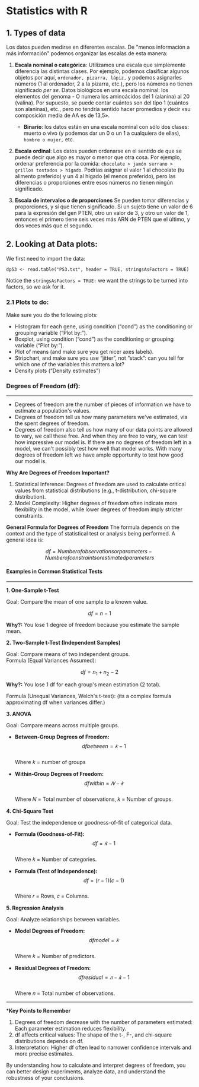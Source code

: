 # Statistics with R
## 1. Types of data
Los datos pueden medirse en diferentes escalas. De "menos información a más información" podemos organizar las escalas de esta manera:

1. **Escala nominal o categórica**: Utilizamos una escala que simplemente diferencia las distintas clases. Por ejemplo, podemos clasificar algunos objetos por aquí, 
``ordenador, pizarra, lápiz,`` y podemos asignarles números (1 al ordenador, 2 a la pizarra, etc.), pero los números no tienen significado *per se*. 
Datos biológicos en una escala nominal: los elementos del genoma - O numera los aminoácidos del 1 (alanina) al 20 (valina).
Por supuesto, se puede contar cuántos son del tipo 1 (cuántos son alaninas), etc., pero no tendría sentido hacer promedios y decir «su composición media de AA es de 13,5».
    - **Binario**: los datos están en una escala nominal con sólo dos clases: muerto o vivo (y podemos dar un 0 o un 1 a cualquiera de ellas), ``hombre o mujer,`` etc.

2. **Escala ordinal**: Los datos pueden ordenarse en el sentido de que se puede decir que algo es mayor o menor que otra cosa.
Por ejemplo, ordenar preferencia por la comida: ``chocolate > jamón serrano > grillos tostados > hígado``.
Podrías asignar el valor 1 al chocolate (tu alimento preferido) y un 4 al hígado (el menos preferido),
pero las diferencias o proporciones entre esos números no tienen ningún significado.

3. **Escala de intervalos o de proporciones** Se pueden tomar diferencias y proporciones, y sí que tienen significado.
   Si un sujeto tiene un valor de 6 para la expresión del gen PTEN, otro un valor de 3, y otro un valor de 1, entonces
   el primero tiene seis veces más ARN de PTEN que el último, y dos veces más que el segundo.

## 2. Looking at Data plots:
We first need to import the data:
```
dp53 <- read.table("P53.txt", header = TRUE, stringsAsFactors = TRUE)
```
Notice the ```stringsAsFactors = TRUE:``` we want the strings to be turned into factors, so we ask for it.
### 2.1 Plots to do: 
Make sure you do the following plots:
* Histogram for each gene, using condition (“cond”) as the conditioning or grouping variable (“Plot by:”).
* Boxplot, using condition (“cond”) as the conditioning or grouping variable (“Plot by:”).
* Plot of means (and make sure you get nicer axes labels).
* Stripchart, and make sure you use “jitter”, not “stack”: can you tell for which one of the variables this matters a lot?
* Density plots (“Density estimates”)



### Degrees of Freedom (df):
---
- Degrees of freedom are the number of pieces of information we have to estimate a population's values.
- Degrees of freedom tell us how many parameters we've estimated, via the spent degrees of freedom.
- Degrees of freedom also tell us how many of our data points are allowed to vary, we call these free. And when they are free to vary, we can test how impressive our model is. If there are no degrees of freedom left in a model, we can't possibly test how well that model works. With many degrees of freedom left we have ample opportunity to test how good our model is.

**Why Are Degrees of Freedom Important?**
1. Statistical Inference: Degrees of freedom are used to calculate critical values from statistical distributions (e.g., t-distribution, chi-square distribution).
2. Model Complexity: Higher degrees of freedom often indicate more flexibility in the model, while lower degrees of freedom imply stricter constraints.

**General Formula for Degrees of Freedom**
The formula depends on the context and the type of statistical test or analysis being performed. A general idea is:

$$df = Number of observations or parameters − Number of constraints or estimated parameters$$

#### Examples in Common Statistical Tests
---
**1. One-Sample t-Test** 

Goal: Compare the mean of one sample to a known value. <br/>

$$df = n − 1$$

**Why?:** You lose 1 degree of freedom because you estimate the sample mean.

**2. Two-Sample t-Test (Independent Samples)**

Goal: Compare means of two independent groups. <br/>
Formula (Equal Variances Assumed): 

$$df = n_1 + n_2 − 2$$

**Why?:** You lose 1 df for each group's mean estimation (2 total).

Formula (Unequal Variances, Welch's t-test): (its a complex formula approximating df when variances differ.)

**3. ANOVA**

Goal: Compare means across multiple groups.

- **Between-Group Degrees of Freedom:** $$df between = 𝑘 − 1$$ <br/>
Where 𝑘 = number of groups

- **Within-Group Degrees of Freedom:** $$df within = 𝑁 − 𝑘$$ <br/>
Where 𝑁 = Total number of observations, 𝑘 = Number of groups.

**4. Chi-Square Test**

Goal: Test the independence or goodness-of-fit of categorical data.

- **Formula (Goodness-of-Fit):** $$df = 𝑘 − 1$$ <br/>
Where 𝑘 = Number of categories.

- **Formula (Test of Independence):** $$df=(r−1)(c−1)$$ <br/>
Where 𝑟 = Rows, 𝑐 = Columns.

**5. Regression Analysis** 

Goal: Analyze relationships between variables.

- **Model Degrees of Freedom:** $$df model = 𝑘 $$ <br/>
Where 𝑘 = Number of predictors.

- **Residual Degrees of Freedom:** $$df residual =𝑛−𝑘−1$$ <br/>
Where 𝑛 = Total number of observations.
---
\***Key Points to Remember**

1. Degrees of freedom decrease with the number of parameters estimated: Each parameter estimation reduces flexibility.
2. df affects critical values: The shape of the t-, F-, and chi-square distributions depends on df.
3. Interpretation: Higher df often lead to narrower confidence intervals and more precise estimates.

By understanding how to calculate and interpret degrees of freedom, you can better design experiments, analyze data, and understand the robustness of your conclusions.






